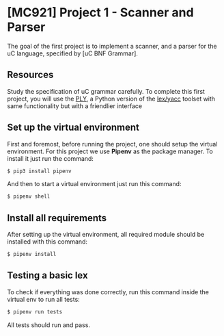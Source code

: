 # [MC921] Project 1 - Scanner and Parser
The goal of the first project is to implement a scanner, and a parser for the uC
language, specified by [uC BNF Grammar].

## Resources

Study the specification of uC grammar carefully. To complete this first project,
you will use the [PLY](http://www.dabeaz.com/ply/), a Python version of the
[lex/yacc](http://dinosaur.compilertools.net/) toolset with same functionality
but with a friendlier interface

## Set up the virtual environment
First and foremost, before running the project, one should setup the virtual
environment. For this project we use **Pipenv** as the package manager. To
install it just run the command:

```bash
$ pip3 install pipenv
```

And then to start a virtual environment just run this command:

```bash
$ pipenv shell
```

## Install all requirements
After setting up the virtual environment, all required module should be
installed with this command:

```bash
$ pipenv install
```

## Testing a basic lex
To check if everything was done correctly, run this command inside the virtual
env to run all tests:

```bash
$ pipenv run tests
```

All tests should run and pass.

